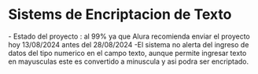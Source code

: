 <h1> Sistems de Encriptacion de Texto</h1>
- Estado del proyecto : al 99% ya que Alura recomienda enviar el proyecto hoy 13/08/2024 antes del 28/08/2024
-El sistema no alerta del ingreso de datos del tipo numerico en el campo texto, aunque permite ingresar texto en mayusculas este es convertido a minuscula y asi podra ser encriptado.
